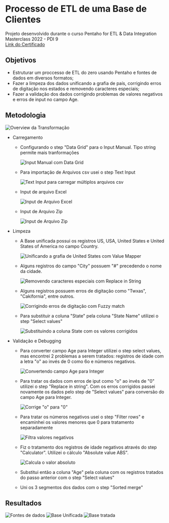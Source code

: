 #  Processo de ETL de uma Base de Clientes

Projeto desenvolvido durante o curso 
Pentaho for ETL & Data Integration Masterclass 2022 - PDI 9
<br>[Link do Certificado](https://www.udemy.com/certificate/UC-e3f6be67-da69-4e6a-a610-b25b4cdb2c1b/)


## Objetivos
- Estruturar um proccesso de ETL do zero usando Pentaho e fontes de dados em diversos formatos;
- Fazer a limpeza dos dados unificando a grafia de país, corrigindo erros de digitação nos estados e removendo caracteres especiais;
- Fazer a validação dos dados corrigindo problemas de valores negativos e erros de input no campo Age.


## Metodologia

![Overview da Transformação](https://github.com/Anacaloi/ETL-PDI-Customer/blob/main/img/Transformacao.PNG)
- Carregamento

  - Configurando o step "Data Grid" para o Input Manual. Tipo string permite mais tranformações
  
     ![Input Manual com Data Grid](https://github.com/Anacaloi/ETL-PDI-Customer/blob/main/img/1_Manual_Input.PNG)
    
  - Para importação de Arquivos csv usei o step Text Input
  
     ![Text Input para carregar múltiplos arquivos csv](https://github.com/Anacaloi/ETL-PDI-Customer/blob/main/img/2_Text_Input.png)
    
  - Input de arquivo Excel
  
     ![Input de Arquivo Excel](https://github.com/Anacaloi/ETL-PDI-Customer/blob/main/img/3_Excel_Input.png)
    
   - Input de Arquivo Zip
    
     ![Input de Arquivo Zip](https://github.com/Anacaloi/ETL-PDI-Customer/blob/main/img/4_Zip_File_Input.png)
    
    
- Limpeza
  - A Base unificada possui os registros US, USA, United States e United States of America no campo Country.
   
    ![Unificando a grafia de United States com Value Mapper](https://github.com/Anacaloi/ETL-PDI-Customer/blob/main/img/5_Value_Mapper.png)
    
  - Alguns registros do campo "City" possuem "#" precedendo o nome da cidade.
    
    ![Removendo caracteres especiais com Replace in String](https://github.com/Anacaloi/ETL-PDI-Customer/blob/main/img/6_Replace_in_String.png)
    
  - Alguns registros possuem erros de digitação como "Twxas", "Cakifornia", entre outros.
    
    ![Corrigindo erros de digitação com Fuzzy match](https://github.com/Anacaloi/ETL-PDI-Customer/blob/main/img/7_Fuzzy_Match.png)
   
  - Para substituir a coluna "State" pela coluna "State Name" utilizei o step "Select values"
    
    ![Substituindo a coluna State com os valores corrigidos](https://github.com/Anacaloi/ETL-PDI-Customer/blob/main/img/8_Seleciona_campo_State_corrigido.png)
    
    
- Validação e Debugging
  - Para converter campo Age para Integer utilizei o step select values, mas encontrei 2 problemas a serem tratados: registros de idade com a letra "o" ao invés de 0 como 6o e números negativos.
    
    ![Convertendo campo Age para Integer](https://github.com/Anacaloi/ETL-PDI-Customer/blob/main/img/9_Seleciona_idade_como_integer.png)
    
  - Para tratar os dados com erros de iput como "o" ao invés de "0" utilizei o step "Replace in string". Com os erros corrigidos passei novamente os dados pelo step de "Select values" para conversão do campo Age para Integer.
  
    ![Corrige "o" para "0"](https://github.com/Anacaloi/ETL-PDI-Customer/blob/main/img/10_Replace_in_String.png)
  
  - Para tratar os números negativos usei o step "Filter rows" e encaminhei os valores menores que 0 para tratamento separadamente
    
    ![Filtra valores negativos](https://github.com/Anacaloi/ETL-PDI-Customer/blob/main/img/11_Filter_Rows.png)
    
  - Fiz o tratamento dos registros de idade negativos através do step "Calculator". Utilizei o cálculo "Absolute value ABS".
   
    ![Calcula o valor absoluto](https://github.com/Anacaloi/ETL-PDI-Customer/blob/main/img/12_Calcula_Valor_Absoluto.png)
   
  - Substitui então a coluna "Age" pela coluna com os registros tratados do passo anterior com o step "Select values"
  
  - Uni os 3 segmentos dos dados com o step "Sorted merge"


## Resultados
![Fontes de dados](https://github.com/Anacaloi/ETL-PDI-Customer/blob/main/img/DataSources.png)
![Base Unificada](https://github.com/Anacaloi/ETL-PDI-Customer/blob/main/img/Base_Unificada.png)
![Base tratada](https://github.com/Anacaloi/ETL-PDI-Customer/blob/main/img/Base_Tratada.png)
